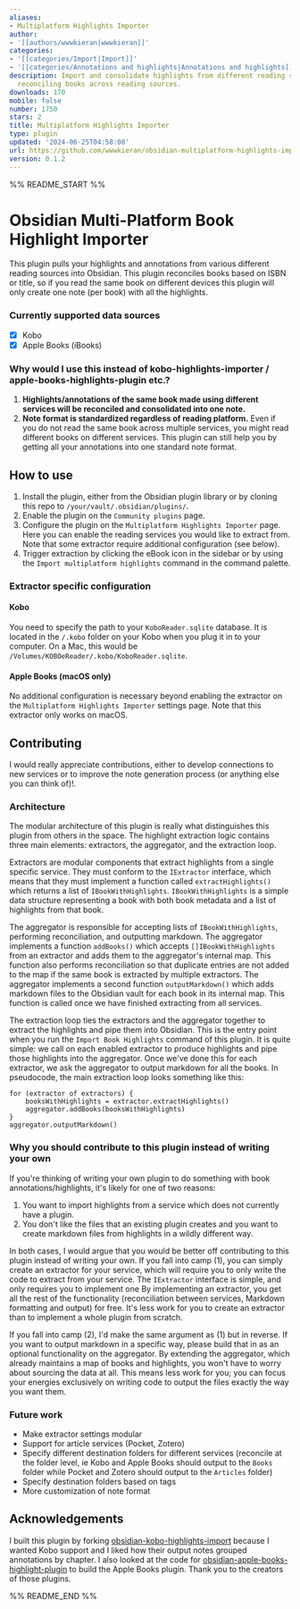 ```yaml
---
aliases:
- Multiplatform Highlights Importer
author:
- '[[authors/wwwkieran|wwwkieran]]'
categories:
- '[[categories/Import|Import]]'
- '[[categories/Annotations and highlights|Annotations and highlights]]'
description: Import and consolidate highlights from different reading sources. Supports
  reconciling books across reading sources.
downloads: 170
mobile: false
number: 1750
stars: 2
title: Multiplatform Highlights Importer
type: plugin
updated: '2024-06-25T04:58:08'
url: https://github.com/wwwkieran/obsidian-multiplatform-highlights-import
version: 0.1.2
---
```


%% README_START %%

# Obsidian Multi-Platform Book Highlight Importer

This plugin pulls your highlights and annotations from various different reading sources into Obsidian. This plugin reconciles books based on ISBN or title, so if you read the same book on different devices this plugin will only create one note (per book) with all the highlights. 

### Currently supported data sources
- [x] Kobo
- [x] Apple Books (iBooks)

### Why would I use this instead of kobo-highlights-importer / apple-books-highlights-plugin etc.?
1. **Highlights/annotations of the same book made using different services will be reconciled and consolidated into one note.**
2. **Note format is standardized regardless of reading platform.** Even if you do not read the same book across multiple services, you might read different books on different services. This plugin can still help you by getting all your annotations into one standard note format. 

## How to use
1. Install the plugin, either from the Obsidian plugin library or by cloning this repo to `/your/vault/.obsidian/plugins/`.
2. Enable the plugin on the `Community plugins` page. 
3. Configure the plugin on the `Multiplatform Highlights Importer` page. Here you can enable the reading services you would like to extract from. Note that some extractor require additional configuration (see below).
4. Trigger extraction by clicking the eBook icon in the sidebar or by using the `Import multiplatform highlights` command in the command palette.

### Extractor specific configuration
#### Kobo
You need to specify the path to your `KoboReader.sqlite` database. It is located in the `/.kobo` folder on your Kobo when you plug it in to your computer. On a Mac, this would be `/Volumes/KOBOeReader/.kobo/KoboReader.sqlite`.

#### Apple Books (macOS only)
No additional configuration is necessary beyond enabling the extractor on the `Multiplatform Highlights Importer` settings page. Note that this extractor only works on macOS.

## Contributing
I would really appreciate contributions, either to develop connections to new services or to improve the note generation process (or anything else you can think of)!.

### Architecture
The modular architecture of this plugin is really what distinguishes this plugin from others in the space. 
The highlight extraction logic contains three main elements: extractors, the aggregator, and the extraction loop. 

Extractors are modular components that extract highlights from a single specific service.
They must conform to the `IExtractor` interface, which means that they must implement a function called `extractHighlights()` which returns a list of `IBookWithHighlights`.
`IBookWithHighlights` is a simple data structure representing a book with both book metadata and a list of highlights from that book. 

The aggregator is responsible for accepting lists of `IBookWithHighlights`, performing reconciliation, and outputting markdown. 
The aggregator implements a function `addBooks()` which accepts `[]IBookWithHighlights` from an extractor and adds them to the aggregator's internal map.
This function also performs reconciliation so that duplicate entries are not added to the map if the same book is extracted by multiple extractors. 
The aggregator implements a second function `outputMarkdown()` which adds markdown files to the Obsidian vault for each book in its internal map. 
This function is called once we have finished extracting from all services. 

The extraction loop ties the extractors and the aggregator together to extract the highlights and pipe them into Obsidian. 
This is the entry point when you run the `Import Book Highlights` command of this plugin.
It is quite simple: we call on each enabled extractor to produce highlights and pipe those highlights into the aggregator. 
Once we've done this for each extractor, we ask the aggregator to output markdown for all the books.
In pseudocode, the main extraction loop looks something like this: 
```
for (extractor of extractors) {
	booksWithHighlights = extractor.extractHighlights()
	aggregator.addBooks(booksWithHighlights)
}
aggregator.outputMarkdown()
```

### Why you should contribute to this plugin instead of writing your own
If you're thinking of writing your own plugin to do something with book annotations/highlights, it's likely for one of two reasons:
1) You want to import highlights from a service which does not currently have a plugin.
2) You don't like the files that an existing plugin creates and you want to create markdown files from highlights in a wildly different way. 

In both cases, I would argue that you would be better off contributing to this plugin instead of writing your own.
If you fall into camp (1), you can simply create an extractor for your service, which will require you to only write the code to extract from your service. 
The `IExtractor` interface is simple, and only requires you to implement one 
By implementing an extractor, you get all the rest of the functionality (reconciliation between services, Markdown formatting and output) for free. 
It's less work for you to create an extractor than to implement a whole plugin from scratch.

If you fall into camp (2), I'd make the same argument as (1) but in reverse. 
If you want to output markdown in a specific way, please build that in as an optional functionality on the aggregator. 
By extending the aggregator, which already maintains a map of books and highlights, you won't have to worry about sourcing the data at all. 
This means less work for you; you can focus your energies exclusively on writing code to output the files exactly the way you want them. 

### Future work
- Make extractor settings modular
- Support for article services (Pocket, Zotero)
- Specify different destination folders for different services (reconcile at the folder level, ie Kobo and Apple Books should output to the `Books` folder while Pocket and Zotero should output to the `Articles` folder)
- Specify destination folders based on tags
- More customization of note format

## Acknowledgements
I built this plugin by forking [obsidian-kobo-highlights-import](https://github.com/OGKevin/obsidian-kobo-highlights-import) because I wanted Kobo support and I liked how their output notes grouped annotations by chapter. 
I also looked at the code for [obsidian-apple-books-highlight-plugin](https://github.com/bandantonio/obsidian-apple-books-highlights-plugin) to build the Apple Books plugin. Thank you to the creators of those plugins. 


%% README_END %%